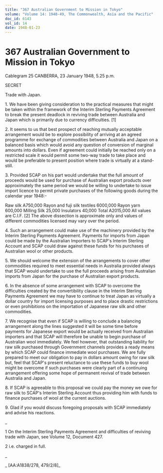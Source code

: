 ```yaml
---
title: "367 Australian Government to Mission in Tokyo"
volume: "Volume 14: 1948-49, The Commonwealth, Asia and the Pacific"
doc_id: 6143
vol_id: 14
date: 1948-01-23
---
```


# 367 Australian Government to Mission in Tokyo

Cablegram 25 CANBERRA, 23 January 1948, 5.25 p.m.

SECRET

Trade with Japan.

1\. We have been giving consideration to the practical measures that might be taken within the framework of the Interim Sterling Payments Agreement to break the present deadlock in reviving trade between Australia and Japan which is primarily due to currency difficulties. [1]

2\. It seems to us that best prospect of reaching mutually acceptable arrangement would be to explore possibility of arriving at an agreed programme for exchange of commodities between Australia and Japan on a balanced basis which would avoid any question of conversion of marginal amounts into dollars. Even if agreement could initially be reached only on a restricted scale it would permit some two-way trade to take place and would be preferable to present position where trade is virtually at a stand-still.

3\. Provided SCAP on his part would undertake that the full amount of proceeds would be used for purchase of Australian export products over approximately the same period we would be willing to undertake to issue import licence to permit private purchases of the following goods during the calendar year 1948:-

Raw silk A750,000 Rayon and fuji silk textiles 6000,000 Rayon yarn 600,000 Milling Silk 25,000 Insulators 40,000 Total A2015,000 All values are C.I.F. [2] The above dissection is approximate only and values of different commodities licensed may vary over the period.

4\. Such an arrangement could make use of the machinery provided by the Interim Sterling Payments Agreement. Payments for imports from Japan could be made by the Australian Importers to SCAP's Interim Sterling Account and SCAP could draw against these funds for his purchases of Australian wool or other products.

5\. We should welcome the extension of the arrangements to cover other commodities required to meet essential needs in Australia provided always that SCAP would undertake to use the full proceeds arising from Australian imports from Japan for the purchase of Australian export products.

6\. In the absence of some arrangement with SCAP to overcome the difficulties created by the convertibility clause in the Interim Sterling Payments Agreement we may have to continue to treat Japan as virtually a dollar country for import licensing purposes and to place drastic restrictions or even prohibitions on the importation of Japanese raw silk and other commodities.

7\. We recognise that even if SCAP is willing to conclude a balancing arrangement along the lines suggested it will be some time before payments for Japanese export would be actually received from Australian importers and that SCAP will therefore be unable to begin purchase of Australian wool immediately. We feel however, that outstanding liability for raw silk purchased through Government channels provides a ready means by which SCAP could finance immediate wool purchases. We are fully prepared to meet our obligation to pay in dollars amount owing for raw silk but, feel that SCAP's present reluctance to use these funds to buy wool might be overcome if such purchases were clearly part of a continuing arrangement offering some hope of permanent revival of trade between Australia and Japan.

8\. If SCAP is agreeable to this proposal we could pay the money we owe for raw silk to SCAP's Interim Sterling Account thus providing him with funds to finance purchases of wool at the current auctions.

9\. Glad if you would discuss foregoing proposals with SCAP immediately and advise his reactions.

_

1 On the Interim Sterling Payments Agreement and difficulties of reviving trade with Japan, see Volume 12, Document 427.

2 i.e. charged in full.

_

_ [AA:A1838/278, 479/2/8]_
